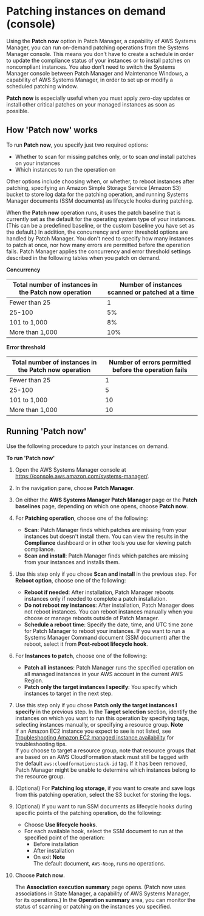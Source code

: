 # Patching instances on demand \(console\)<a name="patch-on-demand"></a>

Using the **Patch now** option in Patch Manager, a capability of AWS Systems Manager, you can run on\-demand patching operations from the Systems Manager console\. This means you don’t have to create a schedule in order to update the compliance status of your instances or to install patches on noncompliant instances\. You also don’t need to switch the Systems Manager console between Patch Manager and Maintenance Windows, a capability of AWS Systems Manager, in order to set up or modify a scheduled patching window\.

**Patch now** is especially useful when you must apply zero\-day updates or install other critical patches on your managed instances as soon as possible\.

## How 'Patch now' works<a name="patch-on-demand-how-it-works"></a>

To run **Patch now**, you specify just two required options:
+ Whether to scan for missing patches only, or to scan *and* install patches on your instances
+ Which instances to run the operation on

Other options include choosing when, or whether, to reboot instances after patching, specifying an Amazon Simple Storage Service \(Amazon S3\) bucket to store log data for the patching operation, and running Systems Manager documents \(SSM documents\) as lifecycle hooks during patching\.

When the **Patch now** operation runs, it uses the patch baseline that is currently set as the default for the operating system type of your instances\. \(This can be a predefined baseline, or the custom baseline you have set as the default\.\) In addition, the concurrency and error threshold options are handled by Patch Manager\. You don't need to specify how many instances to patch at once, nor how many errors are permitted before the operation fails\. Patch Manager applies the concurrency and error threshold settings described in the following tables when you patch on demand\.


**Concurrency**  

| Total number of instances in the **Patch now** operation | Number of instances scanned or patched at a time | 
| --- | --- | 
| Fewer than 25 | 1 | 
| 25\-100 | 5% | 
| 101 to 1,000 | 8% | 
| More than 1,000 | 10% | 


**Error threshold**  

| Total number of instances in the **Patch now** operation | Number of errors permitted before the operation fails | 
| --- | --- | 
| Fewer than 25 | 1 | 
| 25\-100 | 5 | 
| 101 to 1,000 | 10 | 
| More than 1,000 | 10 | 

## Running 'Patch now'<a name="run-patch-now"></a>

Use the following procedure to patch your instances on demand\.

**To run 'Patch now'**

1. Open the AWS Systems Manager console at [https://console\.aws\.amazon\.com/systems\-manager/](https://console.aws.amazon.com/systems-manager/)\.

1. In the navigation pane, choose **Patch Manager**\.

1. On either the **AWS Systems Manager Patch Manager** page or the **Patch baselines** page, depending on which one opens, choose **Patch now**\.

1. For **Patching operation**, choose one of the following:
   + **Scan**: Patch Manager finds which patches are missing from your instances but doesn't install them\. You can view the results in the **Compliance** dashboard or in other tools you use for viewing patch compliance\.
   + **Scan and install**: Patch Manager finds which patches are missing from your instances and installs them\.

1. Use this step only if you chose **Scan and install** in the previous step\. For **Reboot option**, choose one of the following:
   + **Reboot if needed**: After installation, Patch Manager reboots instances only if needed to complete a patch installation\.
   + **Do not reboot my instances**: After installation, Patch Manager does not reboot instances\. You can reboot instances manually when you choose or manage reboots outside of Patch Manager\.
   + **Schedule a reboot time**: Specify the date, time, and UTC time zone for Patch Manager to reboot your instances\. If you want to run a Systems Manager Command document \(SSM document\) after the reboot, select it from **Post\-reboot lifecycle hook**\.

1. For **Instances to patch**, choose one of the following:
   + **Patch all instances**: Patch Manager runs the specified operation on all managed instances in your AWS account in the current AWS Region\.
   + **Patch only the target instances I specify**: You specify which instances to target in the next step\.

1. Use this step only if you chose **Patch only the target instances I specify** in the previous step\. In the **Target selection** section, identify the instances on which you want to run this operation by specifying tags, selecting instances manually, or specifying a resource group\.
**Note**  
If an Amazon EC2 instance you expect to see is not listed, see [Troubleshooting Amazon EC2 managed instance availability](troubleshooting-managed-instances.md) for troubleshooting tips\.  
If you choose to target a resource group, note that resource groups that are based on an AWS CloudFormation stack must still be tagged with the default `aws:cloudformation:stack-id` tag\. If it has been removed, Patch Manager might be unable to determine which instances belong to the resource group\.

1. \(Optional\) For **Patching log storage**, if you want to create and save logs from this patching operation, select the S3 bucket for storing the logs\.

1. \(Optional\) If you want to run SSM documents as lifecycle hooks during specific points of the patching operation, do the following:
   + Choose **Use lifecycle hooks**\.
   + For each available hook, select the SSM document to run at the specified point of the operation:
     + Before installation
     + After installation
     + On exit
**Note**  
The default document, `AWS-Noop`, runs no operations\.

1. Choose **Patch now**\.

   The **Association execution summary** page opens\. \(Patch now uses associations in State Manager, a capability of AWS Systems Manager, for its operations\.\) In the **Operation summary** area, you can monitor the status of scanning or patching on the instances you specified\.